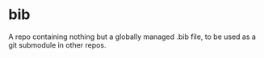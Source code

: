 # bib

A repo containing nothing but a globally managed .bib file, to be used as a git submodule in other repos. 
